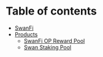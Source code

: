 # Table of contents

* [SwanFi](README.md)
* [Products](products/README.md)
  * [SwanFi OP Reward Pool](products/swanfi-op-reward-pool.md)
  * [Swan Staking Pool](products/swan-staking-pool.md)
